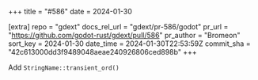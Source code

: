 +++
title = "#586"
date = 2024-01-30

[extra]
repo = "gdext"
docs_rel_url = "gdext/pr-586/godot"
pr_url = "https://github.com/godot-rust/gdext/pull/586"
pr_author = "Bromeon"
sort_key = 2024-01-30
date_time = 2024-01-30T22:53:59Z
commit_sha = "42c613000dd3f9489048aeae240926806ced898b"
+++

Add `StringName::transient_ord()`
